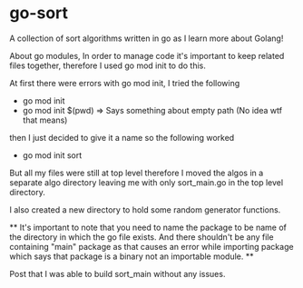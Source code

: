 # go-sort
A collection of sort algorithms written in go as I learn
more about Golang!

About go modules,
In order to manage code it's important to keep related files together,
therefore I used go mod init to do this.

At first there were errors with go mod init, I tried the following
* go mod init
* go mod init $(pwd) => Says something about empty path (No idea wtf that means)

then I just decided to give it a name so the following worked
* go mod init sort

But all my files were still at top level therefore I moved the algos in a separate
algo directory leaving me with only sort_main.go in the top level directory.

I also created a new directory to hold some random generator functions.

** It's important to note that you need to name the package to be name of the directory
   in which the go file exists. And there shouldn't be any file containing "main"
   package as that causes an error while importing package which says that package is
   a binary not an importable module. **

Post that I was able to build sort_main without any issues.
